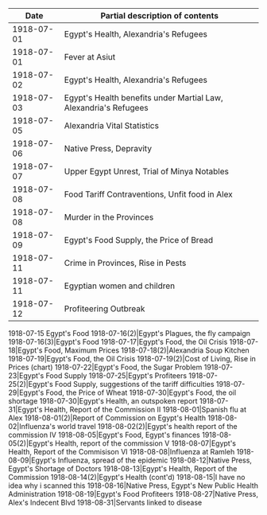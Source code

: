 Date|Partial description of contents
---|---
1918-07-01|Egypt's Health, Alexandria's Refugees
1918-07-01|Fever at Asiut
1918-07-02|Egypt's Health, Alexandria's Refugees
1918-07-03|Egypt's Health benefits under Martial Law, Alexandria's Refugees
1918-07-05|Alexandria Vital Statistics
1918-07-06|Native Press, Depravity
1918-07-07|Upper Egypt Unrest, Trial of Minya Notables
1918-07-08|Food Tariff Contraventions, Unfit food in Alex
1918-07-08|Murder in the Provinces
1918-07-09|Egypt's Food Supply, the Price of Bread
1918-07-11|Crime in Provinces, Rise in Pests
1918-07-11|Egyptian women and children
1918-07-12|Profiteering Outbreak
1918-07-15 Egypt's Food
1918-07-16(2)|Egypt's Plagues, the fly campaign
1918-07-16(3)|Egypt's Food
1918-07-17|Egypt's Food, the Oil Crisis
1918-07-18|Egypt's Food, Maximum Prices
1918-07-18(2)|Alexandria Soup Kitchen
1918-07-19|Egypt's Food, the Oil Crisis
1918-07-19(2)|Cost of Living, Rise in Prices (chart)
1918-07-22|Egypt's Food, the Sugar Problem
1918-07-23|Egypt's Food Supply
1918-07-25|Egypt's Profiteers
1918-07-25(2)|Egypt's Food Supply, suggestions of the tariff difficulties
1918-07-29|Egypt's Food, the Price of Wheat
1918-07-30|Egypt's Food, the oil shortage
1918-07-30|Egypt's Health, an outspoken report
1918-07-31|Egypt's Health, Report of the Commission II
1918-08-01|Spanish flu at Alex
1918-08-01(2)|Report of Commission on Egypt's Health
1918-08-02|Influenza's world travel
1918-08-02(2)|Egypt's health report of the commission IV
1918-08-05|Egypt's Food, Egypt's finances
1918-08-05(2)|Egypt's Health, report of the commission V
1918-08-07|Egypt's Health, Report of the Commisison VI
1918-08-08|Influenza at Ramleh
1918-08-09|Egypt's Influenza, spread of the epidemic
1918-08-12|Native Press, Egypt's Shortage of Doctors
1918-08-13|Egypt's Health, Report of the Commission
1918-08-14(2)|Egypt's Health (cont'd)
1918-08-15|I have no idea why i scanned this
1918-08-16|Native Press, Egypt's New Public Health Administration
1918-08-19|Egypt's Food Profiteers
1918-08-27|Native Press, Alex's Indecent Blvd
1918-08-31|Servants linked to disease
